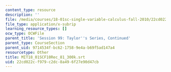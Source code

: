 ```yaml
---
content_type: resource
description: ''
file: /media/courses/18-01sc-single-variable-calculus-fall-2010/22cd022cf979c2dc8a496f27e90d47cb_MIT18_01SCF10Rec_81_300k.srt
file_type: application/x-subrip
learning_resource_types: []
ocw_type: OCWFile
parent_title: 'Session 99: Taylor''s Series, Continued'
parent_type: CourseSection
parent_uid: 9714534f-bc62-1758-9e4a-b69f5ad147a4
resourcetype: Other
title: MIT18_01SCF10Rec_81_300k.srt
uid: 22cd022c-f979-c2dc-8a49-6f27e90d47cb
---
```

